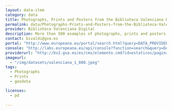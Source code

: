 ```yaml
---
layout: data-item
category: data
title: Photographs, Prints and Posters from the Biblioteca Valenciana Digital
permalink: data/Photographs-Prints-and-Posters-from-the-Biblioteca-Valenciana-Digital
provider: Biblioteca Valenciana Digital
description: More than 500 examples of photographs, prints and posters from the Biblioteca Valenciana Digital. Spanish language. This dataset also contains photographs from Barcelona, please add &#39;where&#58; barcelona&#39; as keyword to narrow down the search.
contact: bivaldi@gva.es
portal: "http://www.europeana.eu/portal/search.html?query=DATA_PROVIDER:%22Biblioteca%20Valenciana%20Digital%22&qf=TYPE:IMAGE"
console: "http://labs.europeana.eu/api/console?function=search&query=DATA_PROVIDER:%22Biblioteca%20Valenciana%20Digital%22&qf=TYPE:IMAGE"
providerurl: "http://bv2.gva.es/es/cms/elemento.cmd?id=estaticos/paginas/inicio.html"
imageurl: 
  - "/img/datasets/valenciana_1_800.jpeg"
tags:
  - Photographs
  - Prints
  - geodata

licenses:
  - pd  
      
---
```


